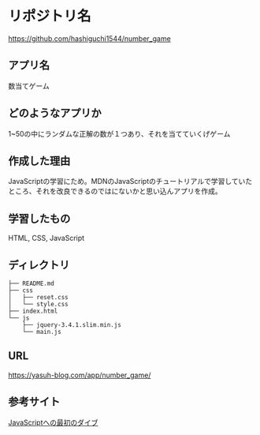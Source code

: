 # リポジトリ名
https://github.com/hashiguchi1544/number_game

## アプリ名
数当てゲーム

## どのようなアプリか
1~50の中にランダムな正解の数が１つあり、それを当てていくげゲーム

## 作成した理由
JavaScriptの学習にため。MDNのJavaScriptのチュートリアルで学習していたところ、それを改良できるのではにないかと思い込んアプリを作成。

## 学習したもの
HTML, CSS, JavaScript

## ディレクトリ
```
├── README.md
├── css
│   ├── reset.css
│   └── style.css
├── index.html
└── js
    ├── jquery-3.4.1.slim.min.js
    └── main.js

```

## URL
https://yasuh-blog.com/app/number_game/

## 参考サイト
[JavaScriptへの最初のダイブ](https://developer.mozilla.org/ja/docs/Learn/JavaScript/First_steps/A_first_splash)